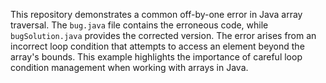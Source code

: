 This repository demonstrates a common off-by-one error in Java array traversal. The `bug.java` file contains the erroneous code, while `bugSolution.java` provides the corrected version.  The error arises from an incorrect loop condition that attempts to access an element beyond the array's bounds.  This example highlights the importance of careful loop condition management when working with arrays in Java.
